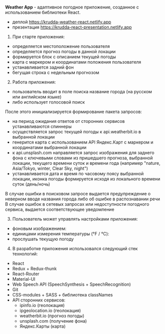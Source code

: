 **Weather Aрр** - адаптивное погодное приложение, созданное с использованием библиотеки React.

* деплой https://krudda-weather-react.netlify.app
* презентация https://krudda-react-presentation.netlify.app

1. При старте приложения:
- определяется местоположение пользователя
- определяется прогноз погоды в данной локации
- формируется блок с описанием текущей погоды
- карта с маркером и координатами положения пользователя
- устанавливается задний фон
- бегущая строка с недельным прогнозом

2. Работа приложения:
- пользователь вводит в поле поиска название города (на русском или английском языке)
- либо использует голосовой поиск

После этого инициализируется формирование пакета запросов:
- на период ожидания ответов от сторонних сервисов устанавливаются спиннеры
- осуществляется запрос текущей погоды к api.weatherbit.io в выбранной локации
- генерится карта с использованием API Яндекс.Карт с маркером и координатами выбранной локации
- к api.unsplash.com направляется запрос изображения для заднего фона с ключевыми словами из пришедшего прогноза, выбранной локации, текущего времени суток и времени года (например "nature, Asia/Tokyo, winter, Clear Sky, night")
- устанавливается дата и время по часовому поясу выбранной локации, иконка погоды формируется исходя из локального времени суток (день/ночь)

В случае ошибки в поисковом запросе выдается предупреждение о неверном вводе названия города либо об ошибке в распознавании речи
В случае ошибок в сетевых запросах или недоступности погодного сервиса, выдается соответствующее уведомление

3. Пользователь может управлять настройками приложения:
- фоновым изображением:
- единицами измерения температуры (°F / °C):
- прослушать текущую погоду

4. В разработке приложения использовался следующий стек технологий:
- React
- Redux + Redux-thunk
- React-Router
- Material-UI
- Web Speech API (SpeechSynthesis + SpeechRecognition)
- Git
- CSS-modules + SASS + библиотека classNames
- API сторонних сервисов:
  - ipinfo.io (геолокация)
  - ipgeolocation.io (геолокация)
  - weatherbit.io (прогноз погоды)
  - unsplash.com (получение фона)
  - Яндекс.Карты (карта)
